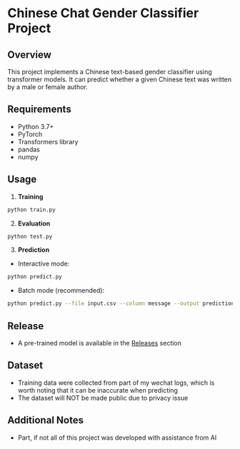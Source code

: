         
# Chinese Chat Gender Classifier Project

## Overview
This project implements a Chinese text-based gender classifier using transformer models. It can predict whether a given Chinese text was written by a male or female author.

## Requirements
- Python 3.7+
- PyTorch
- Transformers library
- pandas
- numpy

## Usage
1. **Training**
```bash
python train.py
```

2. **Evaluation**
```bash
python test.py
```

3. **Prediction**
- Interactive mode:
```bash
python predict.py
```
- Batch mode (recommended):
```bash
python predict.py --file input.csv --column message --output predictions.csv
```

## Release
- A pre-trained model is available in the [Releases](https://github.com/xue362/Chinese-Chat-Gender-Classifier/releases/tag/v0.1.with_weights) section

## Dataset
-  Training data were collected from part of my wechat logs, which is worth noting that it can be inaccurate when predicting
-  The dataset will NOT be made public due to privacy issue

## Additional Notes
- Part, if not all of this project was developed with assistance from AI


        
